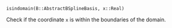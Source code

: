 ```
isindomain(B::AbstractBSplineBasis, x::Real)
```

Check if the coordinate `x` is within the boundaries of the domain.
